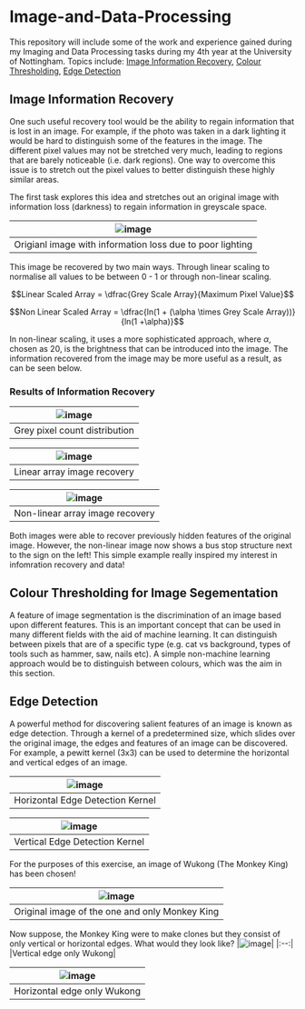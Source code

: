 # Image-and-Data-Processing
This repository will include some of the work and experience gained during my Imaging and Data Processing tasks during my 4th year at the University of Nottingham. 
Topics include: [Image Information Recovery](#Image-Information-Recovery), [Colour Thresholding](#Colour-Thresholding-for-Image-Segementation ), [Edge Detection](#Edge-Detection) 

## Image Information Recovery
One such useful recovery tool would be the ability to regain information that is lost in an image. For example, if the photo was taken in a dark lighting it would be hard to distinguish some of the features in the image. 
The different pixel values may not be stretched very much, leading to regions that are barely noticeable (i.e. dark regions). One way to overcome this issue is to stretch out the pixel values to better distinguish these highly similar areas. 

The first task explores this idea and stretches out an original image with information loss (darkness) to regain information in greyscale space. 

|![image](https://github.com/user-attachments/assets/ab5106c7-b750-488b-a3a5-f490538ec539)|
|:--:|
|Origianl image with information loss due to poor lighting|


This image be recovered by two main ways. Through linear scaling to normalise all values to be between 0 - 1 or through non-linear scaling. 

$$Linear Scaled Array = \dfrac{Grey Scale Array}{Maximum Pixel Value}$$

$$Non Linear Scaled Array = \dfrac{ln(1 + (\alpha \times Grey Scale Array))}{ln(1 +\alpha)}$$

In non-linear scaling, it uses a more sophisticated approach, where $\alpha$, chosen as 20, is the brightness that can be introduced into the image. The information recovered from the image may be more useful as a result, as can be seen below. 

### Results of Information Recovery
|![image](https://github.com/user-attachments/assets/8a21a57d-bdf4-4f77-a7cb-14129c203c20)|
|:--:|
|Grey pixel count distribution|

|![image](https://github.com/user-attachments/assets/fce97547-ff12-4fc5-a2e5-4e3a3cfbbcd9)|
|:--:|
|Linear array image recovery|

|![image](https://github.com/user-attachments/assets/024fd36d-ce0c-4f6a-a1e0-53a3cb5b4023)|
|:--:|
|Non-linear array image recovery|

Both images were able to recover previously hidden features of the original image. However, the non-linear image now shows a bus stop structure next to the sign  on the left! 
This simple example really inspired my interest in infomration recovery and data!

## Colour Thresholding for Image Segementation 
A feature of image segmentation is the discrimination of an image based upon different features. This is an important concept that can be used in many different fields with the aid of machine learning. It can distinguish between pixels that are of a specific type (e.g. cat vs background, types of tools such as hammer, saw, nails etc). A simple non-machine learning approach would be to distinguish between colours, which was the aim in this section. 


## Edge Detection
A powerful method for discovering salient features of an image is known as edge detection. Through a kernel of a predetermined size, which slides over the original image, the edges and features of an image can be discovered. For example, a pewitt kernel (3x3) can be used to determine the horizontal and vertical edges of an image. 

|![image](https://github.com/user-attachments/assets/05d310cc-1fa4-424a-82b2-c4a375961fb5)|
|:--:|
|Horizontal Edge Detection Kernel|

|![image](https://github.com/user-attachments/assets/0be450cf-7cf9-4386-8cd3-327b859e9595)|
|:--:|
|Vertical Edge Detection Kernel|

For the purposes of this exercise, an image of Wukong (The Monkey King) has been chosen! 

|![image](https://github.com/user-attachments/assets/58a9a79b-d38c-465f-821d-023ffed2805e)|
|:--:|
|Original image of the one and only Monkey King|

Now suppose, the Monkey King were to make clones but they consist of only vertical or horizontal edges. What would they look like? 
|![image](https://github.com/user-attachments/assets/2ce583d0-7366-4082-9fff-f1d39f2e6329)|
|:--:|
|Vertical edge only Wukong|

|![image](https://github.com/user-attachments/assets/d2dc9a16-7ed0-45a8-bcd8-72584c303167)|
|:--:|
|Horizontal edge only Wukong|

